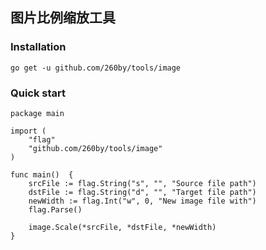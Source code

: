 ## 图片比例缩放工具

### Installation
    go get -u github.com/260by/tools/image

### Quick start
    package main
    
    import (
    	"flag"
    	"github.com/260by/tools/image"
    )
    
    func main()  {
    	srcFile := flag.String("s", "", "Source file path")
    	dstFile := flag.String("d", "", "Target file path")
    	newWidth := flag.Int("w", 0, "New image file with")
    	flag.Parse()
    
    	image.Scale(*srcFile, *dstFile, *newWidth)
    }
